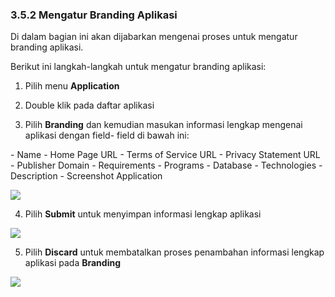 ### **3.5.2 Mengatur Branding Aplikasi**

Di dalam bagian ini akan dijabarkan mengenai proses untuk mengatur branding aplikasi. 

Berikut ini langkah-langkah untuk mengatur branding aplikasi:

1. Pilih menu **Application**

2. Double klik pada daftar aplikasi

3. Pilih **Branding** dan kemudian masukan informasi lengkap mengenai aplikasi dengan field- field di bawah ini:

\- Name
\- Home Page URL
\- Terms of Service URL
\- Privacy Statement URL
\- Publisher Domain
\- Requirements
\- Programs
\- Database
\- Technologies
\- Description
\- Screenshot Application

![](media/fffea7010c5420b32b4350cc165e06dd.png)

4. Pilih **Submit** untuk menyimpan informasi lengkap aplikasi

![](media/1b19c260c69ce89d0f07968c68eb80f3.png)

5. Pilih **Discard** untuk membatalkan proses penambahan informasi lengkap aplikasi pada **Branding**

![](media/8fcd7bef9290f1738f2070a2d472702a.png)